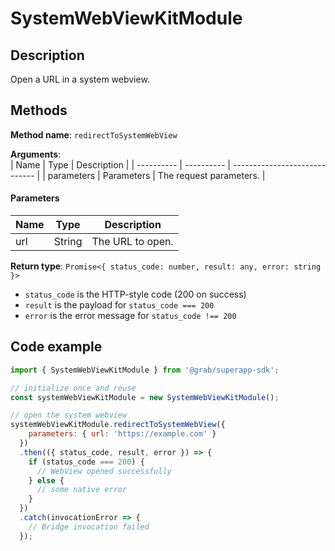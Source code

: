 # SystemWebViewKitModule

## Description

Open a URL in a system webview.

## Methods

**Method name**: `redirectToSystemWebView`

**Arguments**:  
| Name       | Type       | Description                   |
| ---------- | ---------- | ----------------------------- |
| parameters | Parameters | The request parameters.       |

#### Parameters
| Name | Type   | Description      |
| ---- | ------ | ---------------- |
| url  | String | The URL to open. |

**Return type**: 
`Promise<{ status_code: number, result: any, error: string }>`  
- `status_code` is the HTTP-style code (200 on success)  
- `result` is the payload for `status_code === 200`  
- `error` is the error message for `status_code !== 200`


## Code example

```javascript
import { SystemWebViewKitModule } from '@grab/superapp-sdk';

// initialize once and reuse
const systemWebViewKitModule = new SystemWebViewKitModule();

// open the system webview
systemWebViewKitModule.redirectToSystemWebView({
    parameters: { url: 'https://example.com' }
  })
  .then(({ status_code, result, error }) => {
    if (status_code === 200) {
      // WebView opened successfully
    } else {
      // some native error
    }
  })
  .catch(invocationError => {
    // Bridge invocation failed
  });
